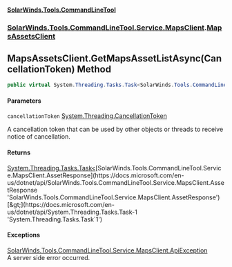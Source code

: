 #### [SolarWinds.Tools.CommandLineTool](index.md 'index')
### [SolarWinds.Tools.CommandLineTool.Service.MapsClient](index.md#SolarWinds.Tools.CommandLineTool.Service.MapsClient 'SolarWinds.Tools.CommandLineTool.Service.MapsClient').[MapsAssetsClient](MapsAssetsClient.md 'SolarWinds.Tools.CommandLineTool.Service.MapsClient.MapsAssetsClient')

## MapsAssetsClient.GetMapsAssetListAsync(CancellationToken) Method

```csharp
public virtual System.Threading.Tasks.Task<SolarWinds.Tools.CommandLineTool.Service.MapsClient.AssetResponse> GetMapsAssetListAsync(System.Threading.CancellationToken cancellationToken);
```
#### Parameters

<a name='SolarWinds.Tools.CommandLineTool.Service.MapsClient.MapsAssetsClient.GetMapsAssetListAsync(System.Threading.CancellationToken).cancellationToken'></a>

`cancellationToken` [System.Threading.CancellationToken](https://docs.microsoft.com/en-us/dotnet/api/System.Threading.CancellationToken 'System.Threading.CancellationToken')

A cancellation token that can be used by other objects or threads to receive notice of cancellation.

#### Returns
[System.Threading.Tasks.Task&lt;](https://docs.microsoft.com/en-us/dotnet/api/System.Threading.Tasks.Task-1 'System.Threading.Tasks.Task`1')[SolarWinds.Tools.CommandLineTool.Service.MapsClient.AssetResponse](https://docs.microsoft.com/en-us/dotnet/api/SolarWinds.Tools.CommandLineTool.Service.MapsClient.AssetResponse 'SolarWinds.Tools.CommandLineTool.Service.MapsClient.AssetResponse')[&gt;](https://docs.microsoft.com/en-us/dotnet/api/System.Threading.Tasks.Task-1 'System.Threading.Tasks.Task`1')

#### Exceptions

[SolarWinds.Tools.CommandLineTool.Service.MapsClient.ApiException](https://docs.microsoft.com/en-us/dotnet/api/SolarWinds.Tools.CommandLineTool.Service.MapsClient.ApiException 'SolarWinds.Tools.CommandLineTool.Service.MapsClient.ApiException')  
A server side error occurred.